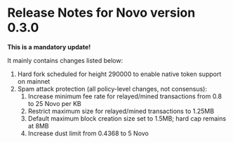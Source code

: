 # Release Notes for Novo version 0.3.0

**This is a mandatory update!**

It mainly contains changes listed below:

1. Hard fork scheduled for height 290000 to enable native token support on mainnet
2. Spam attack protection (all policy-level changes, not consensus):
   1. Increase minimum fee rate for relayed/mined transactions from 0.8 to 25 Novo per KB
   2. Restrict maximum size for relayed/mined transactions to 1.25MB
   3. Default maximum block creation size set to 1.5MB; hard cap remains at 8MB
   4. Increase dust limit from 0.4368 to 5 Novo
